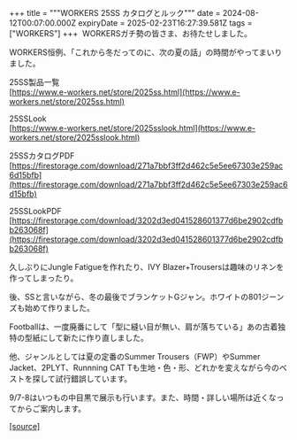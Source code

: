 +++
title = """WORKERS 25SS カタログとルック"""
date = 2024-08-12T00:07:00.000Z
expiryDate = 2025-02-23T16:27:39.581Z
tags = ["WORKERS"]
+++
 WORKERSガチ勢の皆さま、お待たせしました。

WORKERS恒例、「これから冬だってのに、次の夏の話」の時間がやってまいりました。

  

25SS製品一覧  
[https://www.e-workers.net/store/2025ss.html](https://www.e-workers.net/store/2025ss.html)

25SSLook  
[https://www.e-workers.net/store/2025sslook.html](https://www.e-workers.net/store/2025sslook.html)

  

25SSカタログPDF  
[https://firestorage.com/download/271a7bbf3ff2d462c5e5ee67303e259ac6d15bfb](https://firestorage.com/download/271a7bbf3ff2d462c5e5ee67303e259ac6d15bfb)

25SSLookPDF  
[https://firestorage.com/download/3202d3ed041528601377d6be2902cdfbb263068f](https://firestorage.com/download/3202d3ed041528601377d6be2902cdfbb263068f)

  

久しぶりにJungle Fatigueを作れたり、IVY Blazer+Trousersは趣味のリネンを作ってしまったり。

後、SSと言いながら、冬の最後でブランケットGジャン。ホワイトの801ジーンズも始めて作りました。

Footballは、一度廃番にして「型に縫い目が無い、肩が落ちている」あの古着独特の型紙にして新たに作り直しました。

他、ジャンルとしては夏の定番のSummer Trousers（FWP）やSummer Jacket、2PLYT、Runnning CAT Tも生地・色・形、どれかを変えながら今のベストを探して試行錯誤しています。

9/7-8はいつもの中目黒で展示も行います。また、時間・詳しい場所は近くなってからご案内します。

[[source]](http://eworkers.blogspot.com/2024/08/workers-25ss.html)
